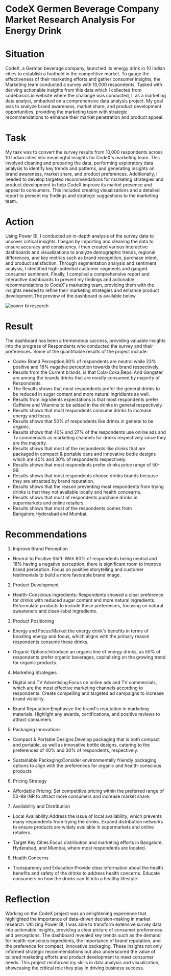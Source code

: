 # CodeX Germen Beverage Company Market Research Analysis For Energy Drink
# Situation
CodeX, a German beverage company, launched its energy drink in 10 Indian cities to establish a foothold in the competitive market. To gauge the effectiveness of their marketing efforts and gather consumer insights, the Marketing team conducted a survey with 10,000 respondents. Tasked with deriving actionable insights from this data which I collected from codebasics.io website where the chalange was conducted, I, as a marketing data analyst, embarked on a comprehensive data analysis project. My goal was to analyze brand awareness, market share, and product development opportunities, providing the marketing team with strategic recommendations to enhance their market penetration and product appeal.
# Task
My task was to convert the survey results from 10,000 respondents across 10 Indian cities into meaningful insights for CodeX's marketing team. This involved cleaning and preparing the data, performing exploratory data analysis to identify key trends and patterns, and generating insights on brand awareness, market share, and product preferences. Additionally, I needed to develop targeted recommendations for marketing strategies and product development to help CodeX improve its market presence and appeal to consumers. This included creating visualizations and a detailed report to present my findings and strategic suggestions to the marketing team.
# Action
Using Power BI, I conducted an in-depth analysis of the survey data to uncover critical insights. I began by importing and cleaning the data to ensure accuracy and consistency. I then created various interactive dashboards and visualizations to analyze demographic trends, regional differences, and key metrics such as brand recognition, purchase intent, and product satisfaction. Through segmentation analysis and sentiment analysis, I identified high-potential customer segments and gauged consumer sentiment. Finally, I compiled a comprehensive report and interactive dashboards to present my findings and actionable recommendations to CodeX's marketing team, providing them with the insights needed to refine their marketing strategies and enhance product development.The preview of the dashboard is available below.

![power bi research](https://github.com/user-attachments/assets/9a06b2c6-6f74-458d-a5d7-fd980f395b56)
# Result
The dashboard has been a tremendous success, providing valuable insights into the progress of Respondents who conducted the survey and their preferences. Some of the quantifiable results of the project include:
- Codex Brand Perception,60% of respondents are neutral while 23% positive and 18% negative perception towards the brand respectively.
- Results from the Current brands, is that Cola-Coka,Bepsi And Gangster are among the brands drinks that are mostly consumed by majority of Respondents.
- The Results shows that most respondents prefer the general  drinks to be  reduced in sugar content and more natural ingridients as well.
- Results from ingridients expectations is that most respondents prefer Caffeine and Vitamins to be added in the drinks in general respectively.
- Results shows that most respondents consume drinks to increase energy and focus.
- Results shows that 50% of respondents like drinks in general to be organic.
- Results shows that 40% and 27% of the respondents use online ads and Tv commercials as marketing channels for drinks respectively since they are the majority.
- Results shows that most of the respondents like drinks that are packaged in compact & portable cans and innovative bottle designs which are 40% and 30% of respondents respectively.
- Results shows that most respondents prefer drinks price range of 50-99.
- Results shows that most respondents choose drinks brands because they are attracted by brand reputation.
- Results shows that the reason preventing most respondents from trying drinks is that they not available locally and health concearns.
- Results shows that most of respondents purchase drinks in supermarkets and online retailers.
- Results shows that most of the respondents comes from Bangalore,Hyderabad and Mumbai.
# Recommendations
1. Improve Brand Perception
  - Neutral to Positive Shift: With 60% of respondents being neutral and 18% having a negative perception, there is significant room to improve brand perception. Focus on positive storytelling and customer testimonials to build a more favorable brand image.
2. Product Development

  - Health-Conscious Ingredients: Respondents showed a clear preference for drinks with reduced sugar content and more natural ingredients. Reformulate products to include these preferences, focusing on natural sweeteners and clean-label ingredients.
3. Product Positioning

  - Energy and Focus:Market the energy drink's benefits in terms of boosting energy and focus, which aligns with the primary reason respondents consume these drinks.

  - Organic Options:Introduce an organic line of energy drinks, as 50% of respondents prefer organic beverages, capitalizing on the growing trend for organic products.
4. Marketing Strategies

  - Digital and TV Advertising:Focus on online ads and TV commercials, which are the most effective marketing channels according to respondents. Create compelling and targeted ad campaigns to increase brand visibility.

  - Brand Reputation:Emphasize the brand's reputation in marketing materials. Highlight any awards, certifications, and positive reviews to attract consumers.
5. Packaging Innovations

  - Compact & Portable Designs:Develop packaging that is both compact and portable, as well as innovative bottle designs, catering to the preferences of 40% and 30% of respondents, respectively.

  - Sustainable Packaging:Consider environmentally friendly packaging options to align with the preferences for organic and health-conscious products
6. Pricing Strategy

  - Affordable Pricing:  Set competitive pricing within the preferred range of 50-99 INR to attract more consumers and increase market share.
7.  Availability and Distribution

  - Local Availability:Address the issue of local availability, which prevents many respondents from trying the drinks. Expand distribution networks to ensure products are widely available in supermarkets and online retailers.

  - Target Key Cities:Focus distribution and marketing efforts in Bangalore, Hyderabad, and Mumbai, where most respondents are located.
8. Health Concerns

  - Transparency and Education:Provide clear information about the health benefits and safety of the drinks to address health concerns. Educate consumers on how the drinks can fit into a healthy lifestyle.
# Reflection
Working on the CodeX project was an enlightening experience that highlighted the importance of data-driven decision-making in market research. Utilizing Power BI, I was able to transform extensive survey data into actionable insights, providing a clear picture of consumer preferences and perceptions. The dashboard revealed key trends such as the demand for health-conscious ingredients, the importance of brand reputation, and the preference for compact, innovative packaging. These insights not only informed strategic recommendations but also underscored the value of tailored marketing efforts and product development to meet consumer needs. This project reinforced my skills in data analysis and visualization, showcasing the critical role they play in driving business success.


